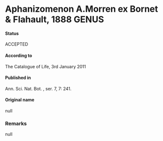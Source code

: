 # Aphanizomenon A.Morren ex Bornet & Flahault, 1888 GENUS

#### Status
ACCEPTED

#### According to
The Catalogue of Life, 3rd January 2011

#### Published in
Ann. Sci. Nat. Bot. , ser. 7, 7: 241.

#### Original name
null

### Remarks
null
